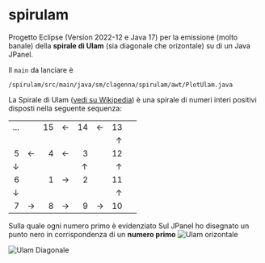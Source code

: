 # spirulam
Progetto Eclipse (Version 2022-12 e Java 17) per la emissione (molto banale) della **spirale di Ulam** (sia diagonale che orizontale) su di un Java JPanel.

Il `main` da lanciare è 
	
	/spirulam/src/main/java/sm/clagenna/spirulam/awt/PlotUlam.java

La Spirale di Ulam ([vedi su Wikipedia](https://en.wikipedia.org/wiki/Ulam_spiral)) è una spirale di numeri interi positivi disposti nella seguente sequenza:

<table><tbody><tr><td style="text-align:right">...</td>
<td style="text-align:right">&nbsp;</td>
<td style="text-align:right">15</td>
<td style="text-align:right">←</td>
<td style="text-align:right">14</td>
<td style="text-align:right">←</td>
<td style="text-align:right">13</td>
</tr>
<tr>
<td style="text-align:right">&nbsp;</td>
<td style="text-align:right">&nbsp;</td>
<td style="text-align:right">&nbsp;</td>
<td style="text-align:right">&nbsp;</td>
<td style="text-align:right">&nbsp;</td>
<td style="text-align:right">&nbsp;</td>
<td style="text-align:right">↑</td>
</tr>
<tr>
<td style="text-align:right">5</td>
<td style="text-align:right">←</td>
<td style="text-align:right">4</td>
<td style="text-align:right">←</td>
<td style="text-align:right">3</td>
<td style="text-align:right">&nbsp;</td>
<td style="text-align:right">12</td>
</tr>
<tr>
<td style="text-align:right">↓</td>
<td style="text-align:right">&nbsp;</td>
<td style="text-align:right">&nbsp;</td>
<td style="text-align:right">&nbsp;</td>
<td style="text-align:right">↑</td>
<td style="text-align:right">&nbsp;</td>
<td style="text-align:right">↑</td>
</tr>
<tr>
<td style="text-align:right">6</td>
<td style="text-align:right">&nbsp;</td>
<td style="text-align:right">1</td>
<td style="text-align:right">→</td>
<td style="text-align:right">2</td>
<td style="text-align:right">&nbsp;</td>
<td style="text-align:right">11</td>
</tr>
<tr>
<td style="text-align:right">↓</td>
<td style="text-align:right">&nbsp;</td>
<td style="text-align:right">&nbsp;</td>
<td style="text-align:right">&nbsp;</td>
<td style="text-align:right">&nbsp;</td>
<td style="text-align:right">&nbsp;</td>
<td style="text-align:right">↑</td>
<td style="text-align:right">&nbsp;</td>
</tr>
<tr>
<td style="text-align:right">7</td>
<td style="text-align:right">→</td>
<td style="text-align:right">8</td>
<td style="text-align:right">→</td>
<td style="text-align:right">9</td>
<td style="text-align:right">→</td>
<td style="text-align:right">10</td>
</tr>
</tbody>
</table>

Sulla quale ogni numero primo è evidenziato
Sul JPanel ho disegnato un punto nero in corrispondenza di un **numero primo**
![Ulam orizontale](https://imgur.com/vRAFEvq "Spirale di Ulam con sviluppo orizzontale")

![Ulam Diagonale](https://imgur.com/bHgeCeJ "Spirale di Ulam con sviluppo diagonale")

